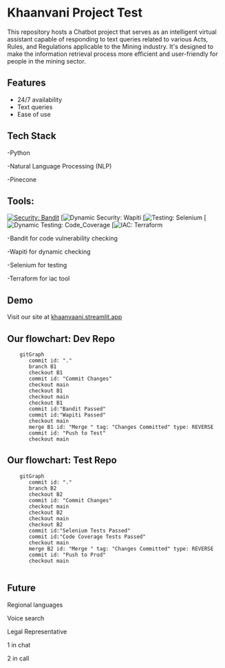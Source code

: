 
# Khaanvani Project Test 

This repository hosts a Chatbot project that serves as an intelligent virtual assistant capable of responding to text queries related to various Acts, Rules, and Regulations applicable to the Mining industry. It's designed to make the information retrieval process more efficient and user-friendly for people in the mining sector.
## Features

- 24/7 availability
- Text queries
- Ease of use


## Tech Stack

-Python

-Natural Language Processing (NLP)

-Pinecone

## Tools:
[![Security: Bandit](https://img.shields.io/badge/Security-Bandit-yellow.svg)](https://github.com/PyCQA/bandit)
[![Dynamic Security: Wapiti](https://img.shields.io/badge/Dynamic_Security-Wapiti-red.svg)
[![Testing: Selenium](https://img.shields.io/badge/:Testing-Selenium-blue.svg)
[![Dynamic Testing: Code_Coverage](https://img.shields.io/badge/:Dynamic_Testing-Code_Coverage-green.svg)
[![IAC: Terraform](https://img.shields.io/badge/:IAC-Terraform-purple.svg)

-Bandit for code vulnerability checking

-Wapiti for dynamic checking

-Selenium for testing

-Terraform for iac tool

## Demo
Visit our site at [khaanvaani.streamlit.app](https://khaanvaani.streamlit.app/)



## Our flowchart: Dev Repo
```mermaid
    gitGraph
       commit id: "."
       branch B1
       checkout B1
       commit id: "Commit Changes"
       checkout main
       checkout B1
       checkout main
       checkout B1
       commit id:"Bandit Passed"
       commit id:"Wapiti Passed"
       checkout main
       merge B1 id: "Merge " tag: "Changes Committed" type: REVERSE
       commit id: "Push to Test"
       checkout main

```

## Our flowchart: Test Repo
```mermaid
    gitGraph
       commit id: "."
       branch B2
       checkout B2
       commit id: "Commit Changes"
       checkout main
       checkout B2
       checkout main
       checkout B2
       commit id:"Selenium Tests Passed"
       commit id:"Code Coverage Tests Passed"
       checkout main
       merge B2 id: "Merge " tag: "Changes Committed" type: REVERSE
       commit id: "Push to Prod"
       checkout main
    
```
## Future

Regional languages

Voice search

Legal Representative

1 in chat

2 in call

